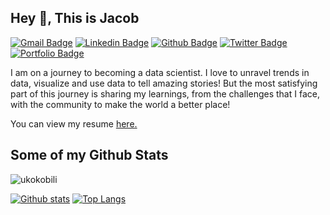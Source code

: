 ## Hey 👋, This is Jacob
[![Gmail Badge](https://img.shields.io/badge/-ukokobili.jacob@gmail.com-c14438?style=flat&logo=Gmail&logoColor=white&link=mailto:ukokobili.jacob@gmail.com)](mailto:ukokobili.jacob@gmail.com) 
[![Linkedin Badge](https://img.shields.io/badge/-https://www.linkedin.com/in/jacobukokobili-62361164/-0072b1?style=flat&logo=Linkedin&logoColor=white&link=https://www.linkedin.com/in/https://www.linkedin.com/in/jacobukokobili-62361164//)](https://www.linkedin.com/in/https://www.linkedin.com/in/jacobukokobili-62361164//) [![Github Badge](https://img.shields.io/badge/-ukokobili-grey?style=flat&logo=github&logoColor=white&link=https://github.com/ukokobili/)](https://www.github.com/ukokobili/) [![Twitter Badge](https://img.shields.io/badge/-jacobukokobili-00acee?style=flat&logo=twitter&logoColor=white&link=https://twitter.com/jacobukokobili/)](https://www.twitter.com/jacobukokobili/) [![Portfolio Badge](https://img.shields.io/badge/portfolio-web-blue?style=flat&link=https://ukokobili.github.io/portfolio/)](https://ukokobili.github.io/portfolio/) <p align='left'>I am on a journey to becoming a data scientist. I love to unravel trends in data, visualize and use data to tell amazing stories! But the most satisfying part of this journey is sharing my learnings, from the challenges that I face, with the community to make the world a better place!</p><p align='left'> You can view my resume <a href='https://drive.google.com/drive/folders/10564LWWex1ShpD6XcWj-DIaAvOfImibi?usp=sharing ' target=_blank><u>here</u>.</a></p>
## Some of my Github Stats
<p align=left> <img src=https://komarev.com/ghpvc/?username=ukokobili alt=ukokobili /> </p>

[![Github stats](https://github-readme-stats.vercel.app/api?username=ukokobili&show_icons=true&include_all_commits=true)](https://github.com/ukokobili/github-readme-stats)
[![Top Langs](https://github-readme-stats.vercel.app/api/top-langs/?username=ukokobili&layout=compact)](https://github.com/ukokobili/github-readme-stats)
